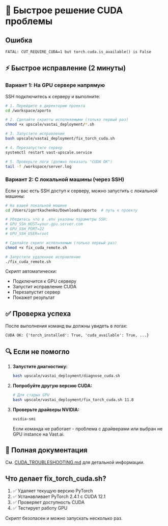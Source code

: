 # 🚨 Быстрое решение CUDA проблемы

## Ошибка
```
FATAL: CUT_REQUIRE_CUDA=1 but torch.cuda.is_available() is False
```

## ⚡ Быстрое исправление (2 минуты)

### Вариант 1: На GPU сервере напрямую

SSH подключитесь к серверу и выполните:

```bash
# 1. Перейдите в директорию проекта
cd /workspace/aporto

# 2. Сделайте скрипты исполняемыми (только первый раз)
chmod +x upscale/vastai_deployment/*.sh

# 3. Запустите исправление
bash upscale/vastai_deployment/fix_torch_cuda.sh

# 4. Перезапустите сервер
systemctl restart vast-upscale.service

# 5. Проверьте логи (должно показать "CUDA OK")
tail -f /workspace/server.log
```

### Вариант 2: С локальной машины (через SSH)

Если у вас есть SSH доступ к серверу, можно запустить с локальной машины:

```bash
# На вашей локальной машине
cd /Users/igortkachenko/Downloads/aporto  # путь к проекту

# Убедитесь что в .env указаны параметры SSH:
# GPU_SSH_HOST=your.gpu.server.com
# GPU_SSH_PORT=22
# GPU_SSH_USER=root

# Сделайте скрипт исполняемым (только первый раз)
chmod +x fix_cuda_remote.sh

# Запустите удаленное исправление
./fix_cuda_remote.sh
```

Скрипт автоматически:
- Подключится к GPU серверу
- Запустит исправление CUDA
- Перезапустит сервер
- Покажет результат

## ✅ Проверка успеха

После выполнения команд вы должны увидеть в логах:
```
CUDA OK: {'torch_installed': True, 'cuda_available': True, ...}
```

## 🔍 Если не помогло

1. **Запустите диагностику:**
   ```bash
   bash upscale/vastai_deployment/diagnose_cuda.sh
   ```

2. **Попробуйте другую версию CUDA:**
   ```bash
   # Для старых GPU
   bash upscale/vastai_deployment/fix_torch_cuda.sh 11.8
   ```

3. **Проверьте драйверы NVIDIA:**
   ```bash
   nvidia-smi
   ```
   
   Если команда не работает - проблема с драйверами или выбран не GPU instance на Vast.ai.

## 📖 Полная документация

См. [CUDA_TROUBLESHOOTING.md](./CUDA_TROUBLESHOOTING.md) для детальной информации.

## Что делает fix_torch_cuda.sh?

1. ✅ Удаляет текущую версию PyTorch
2. ✅ Устанавливает PyTorch 2.4.1 с CUDA 12.1
3. ✅ Проверяет доступность CUDA
4. ✅ Тестирует работу GPU

Скрипт безопасен и можно запускать несколько раз.
